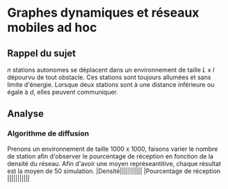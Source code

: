 # Graphes dynamiques et réseaux mobiles ad hoc

## Rappel du sujet
*n* stations autonomes se déplacent dans un environnement de taille *L* x *l* dépourvu de tout obstacle. Ces stations sont toujours allumées et sans limite d'énergie. Lorsque deux stations sont à une distance inférieure ou égale à *d*, elles peuvent communiquer.

## Analyse
### Algorithme de diffusion

Prenons un environnement de taille 1000 x 1000, faisons varier le nombre de station afin d'observer le pourcentage de réception en fonction de la densité du réseau. Afin d'avoir une moyen représeantitive, chaque résultat est la moyen de 50 simulation.
|Densité|||||||||||
|Pourcentage de réception |||||||||||
